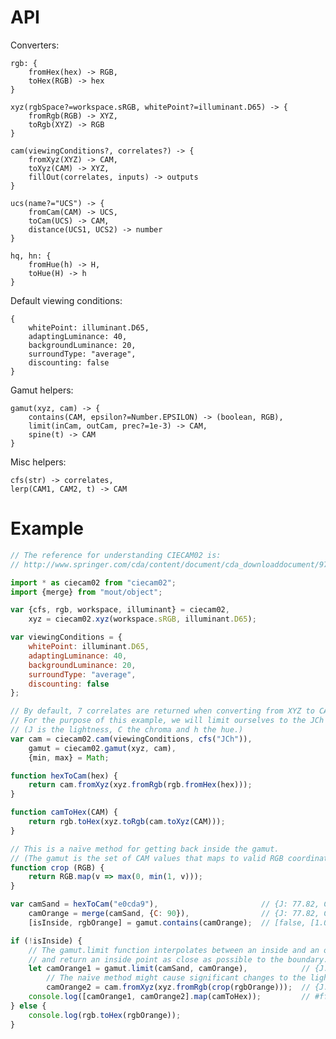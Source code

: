 # API

Converters:

	rgb: {
		fromHex(hex) -> RGB,
		toHex(RGB) -> hex
	}

	xyz(rgbSpace?=workspace.sRGB, whitePoint?=illuminant.D65) -> {
		fromRgb(RGB) -> XYZ,
		toRgb(XYZ) -> RGB
	}

	cam(viewingConditions?, correlates?) -> {
		fromXyz(XYZ) -> CAM,
		toXyz(CAM) -> XYZ,
		fillOut(correlates, inputs) -> outputs
	}

	ucs(name?="UCS") -> {
		fromCam(CAM) -> UCS,
		toCam(UCS) -> CAM,
		distance(UCS1, UCS2) -> number
	}

	hq, hn: {
		fromHue(h) -> H,
		toHue(H) -> h
	}

Default viewing conditions:

	{
		whitePoint: illuminant.D65,
		adaptingLuminance: 40,
		backgroundLuminance: 20,
		surroundType: "average",
		discounting: false
	}

Gamut helpers:

	gamut(xyz, cam) -> {
		contains(CAM, epsilon?=Number.EPSILON) -> (boolean, RGB),
		limit(inCam, outCam, prec?=1e-3) -> CAM,
		spine(t) -> CAM
	}

Misc helpers:

	cfs(str) -> correlates,
	lerp(CAM1, CAM2, t) -> CAM

# Example

```javascript
// The reference for understanding CIECAM02 is:
// http://www.springer.com/cda/content/document/cda_downloaddocument/9781441961891-c1.pdf

import * as ciecam02 from "ciecam02";
import {merge} from "mout/object";

var {cfs, rgb, workspace, illuminant} = ciecam02,
    xyz = ciecam02.xyz(workspace.sRGB, illuminant.D65);

var viewingConditions = {
	whitePoint: illuminant.D65,
	adaptingLuminance: 40,
	backgroundLuminance: 20,
	surroundType: "average",
	discounting: false
};

// By default, 7 correlates are returned when converting from XYZ to CAM.
// For the purpose of this example, we will limit ourselves to the JCh correlates.
// (J is the lightness, C the chroma and h the hue.)
var cam = ciecam02.cam(viewingConditions, cfs("JCh")),
    gamut = ciecam02.gamut(xyz, cam),
    {min, max} = Math;

function hexToCam(hex) {
	return cam.fromXyz(xyz.fromRgb(rgb.fromHex(hex)));
}

function camToHex(CAM) {
	return rgb.toHex(xyz.toRgb(cam.toXyz(CAM)));
}

// This is a naïve method for getting back inside the gamut.
// (The gamut is the set of CAM values that maps to valid RGB coordinates.)
function crop (RGB) {
	return RGB.map(v => max(0, min(1, v)));
}

var camSand = hexToCam("e0cda9"),                       // {J: 77.82, C: 16.99, h: 81.01}
    camOrange = merge(camSand, {C: 90}),                // {J: 77.82, C: 90.00, h: 81.01}
    [isInside, rgbOrange] = gamut.contains(camOrange);  // [false, [1.09, 0.73, -0.7]]

if (!isInside) {
	// The gamut.limit function interpolates between an inside and an outside point
	// and return an inside point as close as possible to the boundary.
	let camOrange1 = gamut.limit(camSand, camOrange),            // {J: 77.82, C: 55.23, h: 81.01}
	    // The naïve method might cause significant changes to the lightness and hue correlates
	    camOrange2 = cam.fromXyz(xyz.fromRgb(crop(rgbOrange)));  // {J: 74.43, C: 67.60, h: 81.30}
	console.log([camOrange1, camOrange2].map(camToHex));         // #ffc447   #ffb900
} else {
	console.log(rgb.toHex(rgbOrange));
}
```

